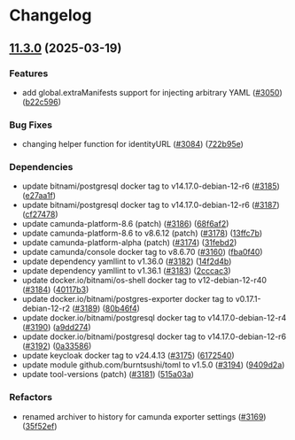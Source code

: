 # Changelog

## [11.3.0](https://github.com/camunda/camunda-platform-helm/compare/camunda-platform-11.2.2...camunda-platform-11.3.0) (2025-03-19)


### Features

* add global.extraManifests support for injecting arbitrary YAML ([#3050](https://github.com/camunda/camunda-platform-helm/issues/3050)) ([b22c596](https://github.com/camunda/camunda-platform-helm/commit/b22c59629a7e7e87f34a3c41cb05d53934ba18c4))


### Bug Fixes

* changing helper function for identityURL ([#3084](https://github.com/camunda/camunda-platform-helm/issues/3084)) ([722b95e](https://github.com/camunda/camunda-platform-helm/commit/722b95ed70a8463fd90f170a25668a249c8fb492))


### Dependencies

* update bitnami/postgresql docker tag to v14.17.0-debian-12-r6 ([#3185](https://github.com/camunda/camunda-platform-helm/issues/3185)) ([e27aa1f](https://github.com/camunda/camunda-platform-helm/commit/e27aa1fcf2f351f478097a7ea1c405407b12b269))
* update bitnami/postgresql docker tag to v14.17.0-debian-12-r6 ([#3187](https://github.com/camunda/camunda-platform-helm/issues/3187)) ([cf27478](https://github.com/camunda/camunda-platform-helm/commit/cf27478905043948f64acecf03571b581bc5fdd4))
* update camunda-platform-8.6 (patch) ([#3186](https://github.com/camunda/camunda-platform-helm/issues/3186)) ([68f6af2](https://github.com/camunda/camunda-platform-helm/commit/68f6af2e445f901ac026bda82e8d23697c2a955a))
* update camunda-platform-8.6 to v8.6.12 (patch) ([#3178](https://github.com/camunda/camunda-platform-helm/issues/3178)) ([13ffc7b](https://github.com/camunda/camunda-platform-helm/commit/13ffc7b09af84eb9dfe3486797f729c917a1283f))
* update camunda-platform-alpha (patch) ([#3174](https://github.com/camunda/camunda-platform-helm/issues/3174)) ([31febd2](https://github.com/camunda/camunda-platform-helm/commit/31febd2c7b22c5be89949a6a598ec51230260542))
* update camunda/console docker tag to v8.6.70 ([#3160](https://github.com/camunda/camunda-platform-helm/issues/3160)) ([fba0f40](https://github.com/camunda/camunda-platform-helm/commit/fba0f40d7f4ade92579a2ffc0941dc15862b228f))
* update dependency yamllint to v1.36.0 ([#3182](https://github.com/camunda/camunda-platform-helm/issues/3182)) ([14f2d4b](https://github.com/camunda/camunda-platform-helm/commit/14f2d4bffcc541e847f85fc22296dc845c8c4262))
* update dependency yamllint to v1.36.1 ([#3183](https://github.com/camunda/camunda-platform-helm/issues/3183)) ([2cccac3](https://github.com/camunda/camunda-platform-helm/commit/2cccac37a99d9344528f3595df2246459206fc3d))
* update docker.io/bitnami/os-shell docker tag to v12-debian-12-r40 ([#3184](https://github.com/camunda/camunda-platform-helm/issues/3184)) ([40117b3](https://github.com/camunda/camunda-platform-helm/commit/40117b32b8eddd5fbbed2a5ac38fdbf0d4721b3c))
* update docker.io/bitnami/postgres-exporter docker tag to v0.17.1-debian-12-r2 ([#3189](https://github.com/camunda/camunda-platform-helm/issues/3189)) ([80b46f4](https://github.com/camunda/camunda-platform-helm/commit/80b46f411ead9cefae1db018b71adad3dbace63e))
* update docker.io/bitnami/postgresql docker tag to v14.17.0-debian-12-r4 ([#3190](https://github.com/camunda/camunda-platform-helm/issues/3190)) ([a9dd274](https://github.com/camunda/camunda-platform-helm/commit/a9dd274a0f1ee13fbeaeb41ca430cad5db656d7e))
* update docker.io/bitnami/postgresql docker tag to v14.17.0-debian-12-r6 ([#3192](https://github.com/camunda/camunda-platform-helm/issues/3192)) ([0a33586](https://github.com/camunda/camunda-platform-helm/commit/0a335866ed8973c60586d2df45544633cca74d02))
* update keycloak docker tag to v24.4.13 ([#3175](https://github.com/camunda/camunda-platform-helm/issues/3175)) ([6172540](https://github.com/camunda/camunda-platform-helm/commit/61725405ab424118e77d9ebd2bb2c3fd7911e89e))
* update module github.com/burntsushi/toml to v1.5.0 ([#3194](https://github.com/camunda/camunda-platform-helm/issues/3194)) ([9409d2a](https://github.com/camunda/camunda-platform-helm/commit/9409d2ab9ed62e657c48036a354fbf5970ab71c7))
* update tool-versions (patch) ([#3181](https://github.com/camunda/camunda-platform-helm/issues/3181)) ([515a03a](https://github.com/camunda/camunda-platform-helm/commit/515a03a8aaa3385c78c128d493a959f23704d1da))


### Refactors

* renamed archiver to history for camunda exporter settings ([#3169](https://github.com/camunda/camunda-platform-helm/issues/3169)) ([35f52ef](https://github.com/camunda/camunda-platform-helm/commit/35f52efb074782a294cbe52140203efcdb5fa423))
